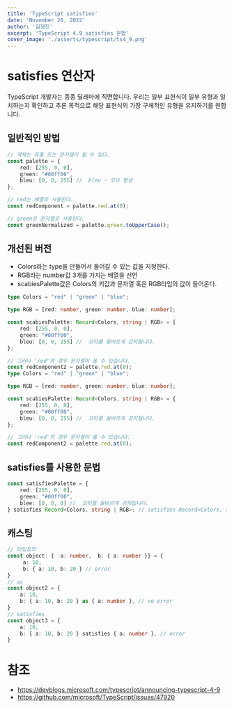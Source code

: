 ```yaml
---
title: 'TypeScript satisfies'
date: 'November 20, 2022'
author: '김형진'
excerpt: 'TypeScript 4.9 satisfies 문법'
cover_image: './asserts/typescript/ts4_9.png'
---
```


# satisfies 연산자

TypeScript 개발자는 종종 딜레마에 직면합니다. 우리는 일부 표현식이 일부 유형과 일치하는지 확인하고 추론 목적으로 해당 표현식의 가장 구체적인 유형을 유지하기를 원합니다.


## 일반적인 방법

```ts
// 객체는 튜플 또는 문자열이 될 수 있다.
const palette = {
    red: [255, 0, 0],
    green: "#00ff00",
    bleu: [0, 0, 255] //  bleu - 오타 발생
};

// red는 배열로 사용된다.
const redComponent = palette.red.at(0);

// green은 문자열로 사용된다.
const greenNormalized = palette.green.toUpperCase();
```


## 개선된 버전

* Colors라는 type을 만들어서 들어갈 수 있는 값을 지정한다.
* RGB라는 number값 3개를 가지는 배열을 선언
* scabiesPalette값은 Colors의 키값과 문자열 혹은 RGB타입의 값이 들어온다.

```ts
type Colors = "red" | "green" | "blue";

type RGB = [red: number, green: number, blue: number];

const scabiesPalette: Record<Colors, string | RGB> = {
    red: [255, 0, 0],
    green: "#00ff00",
    bleu: [0, 0, 255] //  오타를 올바르게 감지됩니다.
};

// 그러나 'red'의 경우 문자열이 올 수 있습니다.
const redComponent2 = palette.red.at(0);
type Colors = "red" | "green" | "blue";

type RGB = [red: number, green: number, blue: number];

const scabiesPalette: Record<Colors, string | RGB> = {
    red: [255, 0, 0],
    green: "#00ff00",
    bleu: [0, 0, 255] //  오타를 올바르게 감지됩니다.
};

// 그러나 'red'의 경우 문자열이 올 수 있습니다.
const redComponent2 = palette.red.at(0);
```

## satisfies를 사용한 문법

```ts
const satisfiesPalette = {
    red: [255, 0, 0],
    green: "#00ff00",
    blee: [0, 0, 0] //  오타를 올바르게 감지됩니다.
} satisfies Record<Colors, string | RGB>; // satisfies Record<Colors, string | RGB> 빼면 오류가 사라진다.
```

## 캐스팅

```ts
// 타입정의
const object: {  a: number,  b: { a: number }} = {  
     a: 10,  
     b: { a: 10, b: 20 } // error  
}  
// as
const object2 = {  
    a: 10,  
    b: { a: 10, b: 20 } as { a: number }, // no error  
}  
// satisfies
const object3 = {  
    a: 10,  
    b: { a: 10, b: 20 } satisfies { a: number }, // error  
}  
```

# 참조

* https://devblogs.microsoft.com/typescript/announcing-typescript-4-9
* https://github.com/microsoft/TypeScript/issues/47920